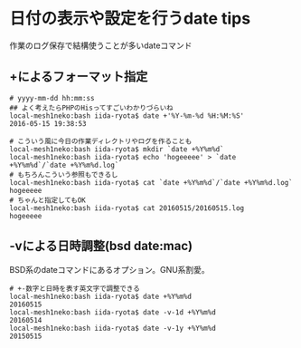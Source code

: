# 日付の表示や設定を行うdate tips
作業のログ保存で結構使うことが多いdateコマンド

## +によるフォーマット指定
```
# yyyy-mm-dd hh:mm:ss
## よく考えたらPHPのHisってすごいわかりづらいね
local-mesh1neko:bash iida-ryota$ date +'%Y-%m-%d %H:%M:%S'
2016-05-15 19:38:53

# こういう風に今日の作業ディレクトリやログを作ることも
local-mesh1neko:bash iida-ryota$ mkdir `date +%Y%m%d`
local-mesh1neko:bash iida-ryota$ echo 'hogeeeee' > `date +%Y%m%d`/`date +%Y%m%d.log`
# もちろんこういう参照もできるし
local-mesh1neko:bash iida-ryota$ cat `date +%Y%m%d`/`date +%Y%m%d.log`
hogeeeee
# ちゃんと指定してもOK
local-mesh1neko:bash iida-ryota$ cat 20160515/20160515.log 
hogeeeee

```

## -vによる日時調整(bsd date:mac)
BSD系のdateコマンドにあるオプション。GNU系割愛。
```
# +-数字と日時を表す英文字で調整できる
local-mesh1neko:bash iida-ryota$ date +%Y%m%d
20160515
local-mesh1neko:bash iida-ryota$ date -v-1d +%Y%m%d
20160514
local-mesh1neko:bash iida-ryota$ date -v-1y +%Y%m%d
20150515
```
